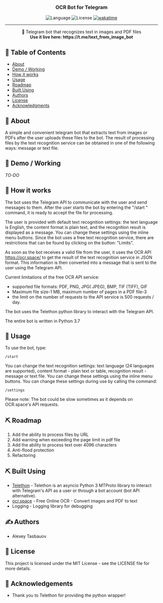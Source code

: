 <h3 align="center">OCR Bot for Telegram</h3>

<div align="center">

![Language](https://img.shields.io/badge/Python-3.7-blue.svg)
![License](https://img.shields.io/badge/license-MIT-blue.svg)
[![wakatime](https://wakatime.com/badge/github/alexdali/py_ocr_bot.svg)](https://wakatime.com/badge/github/alexdali/py_ocr_bot)
</div>


---

<p align="center"> 🤖 Telegram bot that recognizes text in images and PDF files
    <br>
   <b>Use it live here: https://t.me/text_from_image_bot</b>
</p>

## 📝 Table of Contents
+ [About](#about)
+ [Demo / Working](#demo)
+ [How it works](#working)
+ [Usage](#usage)
+ [Roadmap](#roadmap)
+ [Built Using](#built_using)
+ [Authors](#authors)
+ [License](#license)
+ [Acknowledgments](#acknowledgement)

## 🧐 About <a name = "about"></a>
A simple and convenient telegram bot that extracts text from images or PDFs after the user uploads these files to the bot. The result of processing files by the text recognition service can be obtained in one of the following ways: message or text file.

## 🎥 Demo / Working <a name = "demo"></a>
_TO-DO_

## 💭 How it works <a name = "working"></a>

The bot uses the Telegram API to communicate with the user and send messages to them. After the user starts the bot by entering the "/start " command, it is ready to accept the file for processing.

The user is provided with default text recognition settings: the text language is English, the content format is plain text, and the recognition result is displayed as a message. You can change these settings using the inline menu buttons. Since the bot uses a free text recognition service, there are restrictions that can be found by clicking on the button: "Limits".

As soon as the bot receives a valid file from the user, it uses the OCR API https://ocr.space/ to get the result of the text recognition service in JSON format. This information is then converted into a message that is sent to the user using the Telegram API.

Current limitations of the free OCR API service:
- supported file formats: PDF, PNG, JPG( JPEG), BMP, TIF (TIFF), GIF
- Maximum file size-1 MB, maximum number of pages in a PDF file-3
- the limit on the number of requests to the API service is 500 requests / day.

The bot uses the Telethon python library to interact with the Telegram API.

The entire bot is written in Python 3.7

## 🎈 Usage <a name = "usage"></a>

To use the bot, type:
```
/start
```
You can change the text recognition settings: text language (24 languages are supported), content format - plain text or table, recognition result - message or text file. You can change these settings using the inline menu buttons.
You can change these settings during use by calling the command: 
```
/settings
```

Please note: The bot could be slow sometimes as it depends on OCR.space's API requests.

## ⛏️ Roadmap <a name = "roadmap"></a>
1. Add the ability to process files by URL
2. Add warning when exceeding the page limit in pdf file
3. Add the ability to process text over 4096 characters
4. Anti-flood protection
5. Refactoring

## ⛏️ Built Using <a name = "built_using"></a>
+ [Telethon](https://github.com/LonamiWebs/Telethon) - Telethon is an asyncio Python 3 MTProto library to interact with Telegram's API as a user or through a bot account (bot API alternative).
+ [ocr.space](https://ocr.space/) - Free Online OCR - Convert images and PDF to text
+ Logging - Logging library for debugging

## ✍️ Authors <a name = "authors"></a>
+ Alexey Tasbauov

## 📗 License <a name = "license"></a>
This project is licensed under the MIT License - see the LICENSE file for more details.

## 🎉 Acknowledgements <a name = "acknowledgement"></a>
+ Thank you to Telethon for providing the python wrapper!
